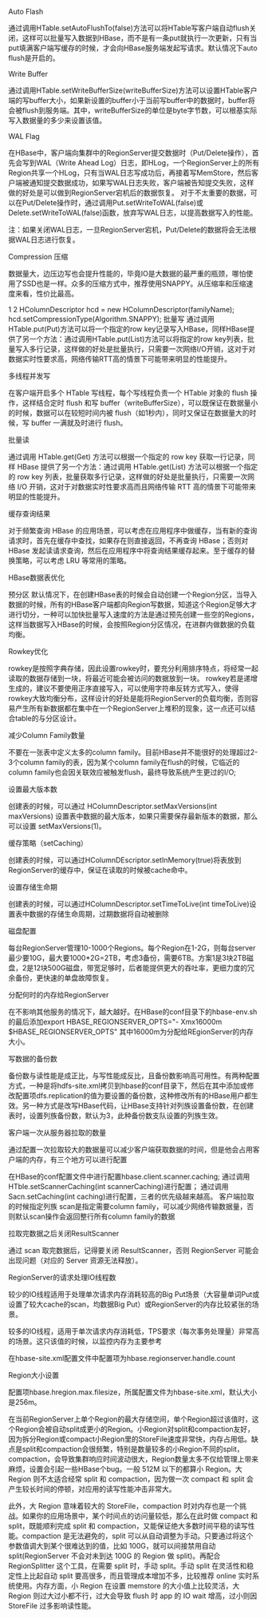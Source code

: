 Auto Flash

通过调用HTable.setAutoFlushTo(false)方法可以将HTable写客户端自动flush关闭，这样可以批量写入数据到HBase，而不是有一条put就执行一次更新，只有当put填满客户端写缓存的时候，才会向HBase服务端发起写请求。默认情况下auto flush是开启的。

Write Buffer

通过调用HTable.setWriteBufferSize(writeBufferSize)方法可以设置HTable客户端的写buffer大小，如果新设置的buffer小于当前写buffer中的数据时，buffer将会被flush到服务端。其中，writeBufferSize的单位是byte字节数，可以根基实际写入数据量的多少来设置该值。

WAL Flag

在HBase中，客户端向集群中的RegionServer提交数据时（Put/Delete操作），首先会写到WAL（Write Ahead Log）日志，即HLog，一个RegionServer上的所有Region共享一个HLog，只有当WAL日志写成功后，再接着写MemStore，然后客户端被通知提交数据成功，如果写WAL日志失败，客户端被告知提交失败，这样做的好处是可以做到RegionServer宕机后的数据恢复。
对于不太重要的数据，可以在Put/Delete操作时，通过调用Put.setWriteToWAL(false)或Delete.setWriteToWAL(false)函数，放弃写WAL日志，以提高数据写入的性能。

注：如果关闭WAL日志，一旦RegionServer宕机，Put/Delete的数据将会无法根据WAL日志进行恢复。

Compression 压缩

数据量大，边压边写也会提升性能的，毕竟IO是大数据的最严重的瓶颈，哪怕使用了SSD也是一样。众多的压缩方式中，推荐使用SNAPPY。从压缩率和压缩速度来看，性价比最高。

1
2
HColumnDescriptor hcd = new HColumnDescriptor(familyName);   
hcd.setCompressionType(Algorithm.SNAPPY);
批量写
通过调用HTable.put(Put)方法可以将一个指定的row key记录写入HBase，同样HBase提供了另一个方法：通过调用HTable.put(List<Put>)方法可以将指定的row key列表，批量写入多行记录，这样做的好处是批量执行，只需要一次网络I/O开销，这对于对数据实时性要求高，网络传输RTT高的情景下可能带来明显的性能提升。

多线程并发写

在客户端开启多个 HTable 写线程，每个写线程负责一个 HTable 对象的 flush 操作，这样结合定时 flush 和写 buffer（writeBufferSize），可以既保证在数据量小的时候，数据可以在较短时间内被 flush（如1秒内），同时又保证在数据量大的时候，写 buffer 一满就及时进行 flush。

批量读

通过调用 HTable.get(Get) 方法可以根据一个指定的 row key 获取一行记录，同样 HBase 提供了另一个方法：通过调用 HTable.get(List) 方法可以根据一个指定的 row key 列表，批量获取多行记录，这样做的好处是批量执行，只需要一次网络 I/O 开销，这对于对数据实时性要求高而且网络传输 RTT 高的情景下可能带来明显的性能提升。

缓存查询结果

对于频繁查询 HBase 的应用场景，可以考虑在应用程序中做缓存，当有新的查询请求时，首先在缓存中查找，如果存在则直接返回，不再查询 HBase；否则对 HBase 发起读请求查询，然后在应用程序中将查询结果缓存起来。至于缓存的替换策略，可以考虑 LRU 等常用的策略。

HBase数据表优化

预分区
默认情况下，在创建HBase表的时候会自动创建一个Region分区，当导入数据的时候，所有的HBase客户端都向Region写数据，知道这个Region足够大才进行切分，一种可以加快批量写入速度的方法是通过预先创建一些空的Regions，这样当数据写入HBase的时候，会按照Region分区情况，在进群内做数据的负载均衡。

Rowkey优化

rowkey是按照字典存储，因此设置rowkey时，要充分利用排序特点，将经常一起读取的数据存储到一块，将最近可能会被访问的数据放到一块。
rowkey若是递增生成的，建议不要使用正序直接写入，可以使用字符串反转方式写入，使得rowkey大致均衡分布，这样设计的好处是能将RegionServer的负载均衡，否则容易产生所有新数据都在集中在一个RegionServer上堆积的现象，这一点还可以结合table的与分区设计。

减少Column Family数量

不要在一张表中定义太多的column family。目前HBase并不能很好的处理超过2-3个column family的表，因为某个column family在flush的时候，它临近的column family也会因关联效应被触发flush，最终导致系统产生更过的I/O;

设置最大版本数

创建表的时候，可以通过 HColumnDescriptor.setMaxVersions(int maxVersions) 设置表中数据的最大版本，如果只需要保存最新版本的数据，那么可以设置 setMaxVersions(1)。

缓存策略（setCaching）

创建表的时候，可以通过HColumnDEscriptor.setInMemory(true)将表放到RegionServer的缓存中，保证在读取的时候被cache命中。

设置存储生命期

创建表的时候，可以通过HColumnDescriptor.setTimeToLive(int timeToLive)设置表中数据的存储生命周期，过期数据将自动被删除

磁盘配置

每台RegionServer管理10-1000个Regions。每个Region在1-2G，则每台server最少要10G，最大要1000*2G=2TB，考虑3备份，需要6TB。方案1是3块2TB磁盘，2是12块500G磁盘，带宽足够时，后者能提供更大的吞吐率，更细力度的冗余备份，更快速的单盘故障恢复。

分配何时的内存给RegionServer

在不影响其他服务的情况下，越大越好。在HBase的conf目录下的hbase-env.sh的最后添加export HBASE_REGIONSERVER_OPTS="- Xmx16000m $HBASE_REGIONSERVER_OPTS"
其中16000m为分配给REgionServer的内存大小。

写数据的备份数

备份数与读性能是成正比，与写性能成反比，且备份数影响高可用性。有两种配置方式，一种是将hdfs-site.xml拷贝到hbase的conf目录下，然后在其中添加或修改配置项dfs.replication的值为要设置的备份数，这种修改所有的HBase用户都生效。另一种方式是改写HBase代码，让HBase支持针对列族设置备份数，在创建表时，设置列族备份数，默认为3，此种备份数支队设置的列族生效。

客户端一次从服务器拉取的数量

通过配置一次拉取较大的数据量可以减少客户端获取数据的时间，但是他会占用客户端的内存，有三个地方可以进行配置

在HBase的conf配置文件中进行配置hbase.client.scanner.caching;
通过调用HTble.setScannerCaching(int scannerCaching)进行配置；
通过调用Sacn.setCaching(int caching)进行配置，三者的优先级越来越高。
客户端拉取的时候指定列族
scan是指定需要column family，可以减少网络传输数据量，否则默认scan操作会返回整行所有column family的数据

拉取完数据之后关闭ResultScanner

通过 scan 取完数据后，记得要关闭 ResultScanner，否则 RegionServer 可能会出现问题（对应的 Server 资源无法释放）。

RegionServer的请求处理IO线程数

较少的IO线程适用于处理单次请求内存消耗较高的Big Put场景（大容量单词Put或设置了较大cache的scan，均数据Big Put）或RegionServer的内存比较紧张的场景。

较多的IO线程，适用于单次请求内存消耗低，TPS要求（每次事务处理量）非常高的场景。这只该值的时候，以监控内存为主要参考

在hbase-site.xml配置文件中配置项为hbase.regionserver.handle.count

Region大小设置

配置项hbase.hregion.max.filesize，所属配置文件为hbase-site.xml，默认大小是256m。

在当前RegionServer上单个Region的最大存储空间，单个Region超过该值时，这个Region会被自动split成更小的Region。小Region对split和compaction友好，因为拆分Region或compact小Region里的StoreFile速度非常快，内存占用低。缺点是split和compaction会很频繁，特别是数量较多的小Region不同的split，compaction，会导致集群响应时间波动很大，Region数量太多不仅给管理上带来麻烦，设置会引起一些HBase个bug。一般 512M 以下的都算小 Region。大 Region 则不太适合经常 split 和 compaction，因为做一次 compact 和 split 会产生较长时间的停顿，对应用的读写性能冲击非常大。

此外，大 Region 意味着较大的 StoreFile，compaction 时对内存也是一个挑战。如果你的应用场景中，某个时间点的访问量较低，那么在此时做 compact 和 split，既能顺利完成 split 和 compaction，又能保证绝大多数时间平稳的读写性能。compaction 是无法避免的，split 可以从自动调整为手动。只要通过将这个参数值调大到某个很难达到的值，比如 100G，就可以间接禁用自动 split(RegionServer 不会对未到达 100G 的 Region 做 split)。再配合 RegionSplitter 这个工具，在需要 split 时，手动 split。手动 split 在灵活性和稳定性上比起自动 split 要高很多，而且管理成本增加不多，比较推荐 online 实时系统使用。内存方面，小 Region 在设置 memstore 的大小值上比较灵活，大 Region 则过大过小都不行，过大会导致 flush 时 app 的 IO wait 增高，过小则因 StoreFile 过多影响读性能。
